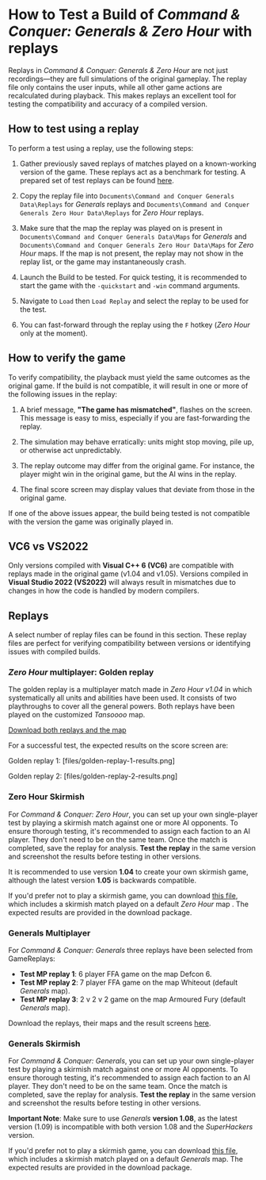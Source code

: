 # How to Test a Build of _Command & Conquer: Generals & Zero Hour_ with replays

Replays in _Command & Conquer: Generals & Zero Hour_ are not just recordings—they are full simulations of the original
gameplay. The replay file only contains the user inputs, while all other game actions are recalculated during playback.
This makes replays an excellent tool for testing the compatibility and accuracy of a compiled version.

## How to test using a replay

To perform a test using a replay, use the following steps:

1. Gather previously saved replays of matches played on a known-working version of the game. These replays act as a
benchmark for testing. A prepared set of test replays can be found [here](#how-to-verify-the-game).

2. Copy the replay file into `Documents\Command and Conquer Generals Data\Replays` for _Generals_ replays
and `Documents\Command and Conquer Generals Zero Hour Data\Replays` for _Zero Hour_ replays.

3. Make sure that the map the replay was played on is present in `Documents\Command and Conquer Generals Data\Maps`
for _Generals_ and `Documents\Command and Conquer Generals Zero Hour Data\Maps` for _Zero Hour_ maps. If the map
is not present, the replay may not show in the replay list, or the game may instantaneously crash.

4. Launch the Build to be tested. For quick testing, it is recommended to start the game with the `-quickstart` and `-win`
command arguments.

5. Navigate to `Load` then `Load Replay` and select the replay to be used for the test.

6. You can fast-forward through the replay using the `F` hotkey (_Zero Hour_ only at the moment).

## How to verify the game

To verify compatibility, the playback must yield the same outcomes as the original game. If the build is not compatible,
it will result in one or more of the following issues in the replay:

1. A brief message, **"The game has mismatched"**, flashes on the screen. This message is easy to miss, especially
if you are fast-forwarding the replay.

2. The simulation may behave erratically: units might stop moving, pile up, or otherwise act unpredictably.

3. The replay outcome may differ from the original game. For instance, the player might win in the original game,
but the AI wins in the replay.

4. The final score screen may display values that deviate from those in the original game.

If one of the above issues appear, the build being tested is not compatible with the version the game was
originally played in.

## VC6 vs VS2022

Only versions compiled with **Visual C++ 6 (VC6)** are compatible with replays made in the original game
(v1.04 and v1.05). Versions compiled in **Visual Studio 2022 (VS2022)** will always result in mismatches due to
changes in how the code is handled by modern compilers.

## Replays

A select number of replay files can be found in this section. These replay files are perfect for verifying
compatibility between versions or identifying issues with compiled builds.

### _Zero Hour_ multiplayer: Golden replay

The golden replay is a multiplayer match made in _Zero Hour v1.04_ in which systematically all units and
abilities have been used. It consists of two playthroughs to cover all the general powers. Both replays have
been played on the customized _Tansoooo_ map.

[Download both replays and the map](files/Golden-replays.zip?raw=true)

For a successful test, the expected results on the score screen are:

Golden replay 1:
[files/golden-replay-1-results.png]

Golden replay 2:
[files/golden-replay-2-results.png]

### Zero Hour Skirmish

For _Command & Conquer: Zero Hour_, you can set up your own single-player test by playing a skirmish match against
one or more AI opponents. To ensure thorough testing, it's recommended to assign each faction to an AI player.
They don't need to be on the same team. Once the match is completed, save the replay for analysis.
**Test the replay** in the same version and screenshot the results before testing in other versions.

It is recommended to use version **1.04** to create your own skirmish game,
although the latest version **1.05** is backwards compatible.

If you'd prefer not to play a skirmish game, you can download [this file](files/Zerohour-skirmish.zip),
which includes a skirmish match played on a default _Zero Hour_ map .
The expected results are provided in the download package.

### Generals Multiplayer

For _Command & Conquer: Generals_ three replays have been selected from GameReplays:

- **Test MP replay 1**: 6 player FFA game on the map Defcon 6.
- **Test MP replay 2**: 7 player FFA game on the map Whiteout (default _Generals_ map).
- **Test MP replay 3**: 2 v 2 v 2 game on the map Armoured Fury (default  _Generals_ map).

Download the replays, their maps and the result screens [here](Generals-mp-replays.zip).

### Generals Skirmish

For _Command & Conquer: Generals_, you can set up your own single-player test by playing a skirmish match against
one or more AI opponents. To ensure thorough testing, it's recommended to assign each faction to an AI player.
They don't need to be on the same team. Once the match is completed, save the replay for analysis.
**Test the replay** in the same version and screenshot the results before testing in other versions.

**Important Note**: Make sure to use _Generals_ **version 1.08**, as the latest version (1.09) is incompatible
with both version 1.08 and the _SuperHackers_ version.

If you'd prefer not to play a skirmish game, you can download [this file](files/Generals-skirmish.zip),
which includes a skirmish match played on a default _Generals_ map.
The expected results are provided in the download package.
